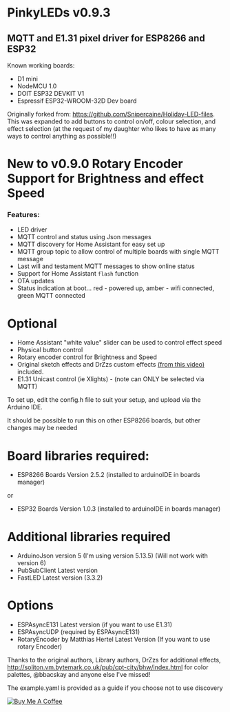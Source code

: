 # PinkyLEDs v0.9.3
## MQTT and E1.31 pixel driver for ESP8266 and ESP32
Known working boards:
* D1 mini
* NodeMCU 1.0
* DOIT ESP32 DEVKIT V1
* Espressif ESP32-WROOM-32D Dev board

Originally forked from: https://github.com/Snipercaine/Holiday-LED-files.  This was expanded to add buttons to control on/off, colour selection, and effect selection (at the request of my daughter who likes to have as many ways to control anything as possible!!)
# New to v0.9.0 Rotary Encoder Support for Brightness and effect Speed
### Features:
* LED driver
* MQTT control and status using Json messages
* MQTT discovery for Home Assistant for easy set up
* MQTT group topic to allow control of multiple boards with single MQTT message
* Last will and testament MQTT messages to show online status
* Support for Home Assistant `flash` function
* OTA updates
* Status indication at boot... red - powered up, amber - wifi connected, green MQTT connected
# Optional
* Home Assistant "white value" slider can be used to control effect speed
* Physical button control
* Rotary encoder control for Brightness and Speed
* Original sketch effects and DrZzs custom effects [(from this video)](https://www.youtube.com/watch?v=6Y6jUM1OaYM&t=365s) included.
* E1.31 Unicast control (ie Xlights) - (note can ONLY be selected via MQTT)

To set up, edit the config.h file to suit your setup, and upload via the Arduino IDE.

It should be possible to run this on other ESP8266 boards, but other changes may be needed

# Board libraries required:
* ESP8266 Boards Version 2.5.2 (installed to arduinoIDE in boards manager)

or
* ESP32 Boards Version 1.0.3 (installed to arduinoIDE in boards manager)
# Additional libraries required
* ArduinoJson version 5 (I'm using version 5.13.5) (Will not work with version 6)
* PubSubClient Latest version
* FastLED Latest version (3.3.2)
# Options
* ESPAsyncE131 Latest version (if you want to use E1.31)
* ESPAsyncUDP (required by ESPAsyncE131)
* RotaryEncoder by Matthias Hertel Latest Version (If you want to use rotary Encoder)

Thanks to the original authors, Library authors, DrZzs for additional effects, http://soliton.vm.bytemark.co.uk/pub/cpt-city/bhw/index.html for color palettes, @bbacskay and anyone else I've missed!

The example.yaml is provided as a guide if you choose not to use discovery

[<a href="https://www.buymeacoffee.com/V3q9id4" target="_blank"><img src="https://www.buymeacoffee.com/assets/img/custom_images/purple_img.png" alt="Buy Me A Coffee" style="height: auto !important;width: auto !important;" ></a>](https://www.buymeacoffee.com/V3q9id4)
